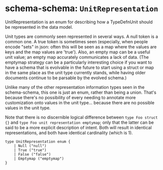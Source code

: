 # schema-schema: `UnitRepresentation`

UnitRepresentation is an enum for describing how a TypeDefnUnit should be represented in the data model.

Unit types are commonly seen represented in several ways.
A null token is a common one.
A true token is sometimes seen (especially, when people encode "sets" in json:
often this will be seen as a map where the values are keys and the map values are 'true').
Also, an empty map can be a useful unit value;
an empty map accurately communicates a lack of data.
(The emptymap strategy can be a particularly interesting choice if you want to
have a schema that is evolvable in the future to start using a struct or map
in the same place as the unit type currently stands, while having older documents
continue to be parsable by the evolved schema.)

Unlike many of the other representation information types seen in the schema-schema,
this one is just an enum, rather than being a union.
That's because there's no possibility of every needing to annotate more customization
onto values in the unit type... because there are no possible values in the unit type.

Note that there is no discernible logical difference between
`type Foo struct {}` and `type Foo unit representation emptymap`;
only that the latter can be said to be a more explicit description of intent.
Both will result in identical representations, and both have identical cardinality (which is 1).


```ipldsch
type UnitRepresentation enum {
	| Null ("null")
	| True ("true")
	| False ("false")
	| Emptymap ("emptymap")
}
```
